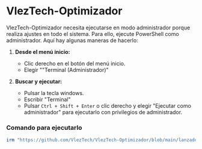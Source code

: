 # VlezTech-Optimizador

VlezTech-Optimizador necesita ejecutarse en modo administrador porque realiza ajustes en todo el sistema. Para ello, ejecute PowerShell como administrador. Aquí hay algunas maneras de hacerlo:

1. **Desde el menú inicio:**
   - Clic derecho en el botón del menú inicio.
   - Elegir ""Terminal (Administrador)"

2. **Buscar y ejecutar:**
   - Pulsar la tecla windows.
   - Escribir "Terminal"
   - Pulsar `Ctrl + Shift + Enter` o clic derecho y elegir "Ejecutar como administrador" para ejecutarlo con privilegios de administrador.

### Comando para ejecutarlo

```ps1
irm "https://github.com/VlezTech/VlezTech-Optimizador/blob/main/lanzador.ps1" | iex
```

